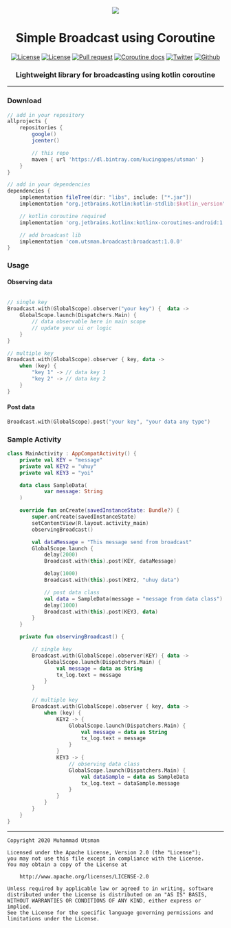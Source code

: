 <p align="center">
  <img src="https://images.unsplash.com/photo-1550935114-99de2f488f47?ixlib=rb-1.2.1&ixid=eyJhcHBfaWQiOjEyMDd9&auto=format&fit=crop&w=800&q=80"/>
</p>

<h1 align="center">Simple Broadcast using Coroutine</h1>
<p align="center">
  <a href="LICENSE"><img alt="License" src="https://img.shields.io/badge/License-Apache%202.0-blue.svg"></a>
  <a href="https://bintray.com/kucingapes/utsman/com.utsman.broadcast/_latestVersion"><img alt="License" src="https://api.bintray.com/packages/kucingapes/utsman/com.utsman.broadcast/images/download.svg"></a>
  <a href="https://github.com/utsmannn/coroutine-broadcast/pulls"><img alt="Pull request" src="https://img.shields.io/badge/PRs-welcome-brightgreen.svg?style=flat"></a>
  <a href="https://kotlinlang.org/docs/reference/coroutines-overview.html"><img alt="Coroutine docs" src="https://img.shields.io/badge/Kotlin-Coroutine-blue?logo=kotlin&style=flat"></a>
  <a href="https://twitter.com/utsmannn"><img alt="Twitter" src="https://img.shields.io/twitter/follow/utsmannn"></a>
  <a href="https://github.com/utsmannn"><img alt="Github" src="https://img.shields.io/github/followers/utsmannn?label=follow&style=social"></a>
  <h3 align="center">Lightweight library for broadcasting using kotlin coroutine</h3>
</p>

---

### Download
```groovy
// add in your repository
allprojects {
    repositories {
        google()
        jcenter()

        // this repo
        maven { url 'https://dl.bintray.com/kucingapes/utsman' }
    }
}

// add in your dependencies
dependencies {
    implementation fileTree(dir: "libs", include: ["*.jar"])
    implementation "org.jetbrains.kotlin:kotlin-stdlib:$kotlin_version"

    // kotlin coroutine required
    implementation 'org.jetbrains.kotlinx:kotlinx-coroutines-android:1.3.8'

    // add broadcast lib
    implementation 'com.utsman.broadcast:broadcast:1.0.0'
}
```

### Usage
#### Observing data
```kotlin

// single key
Broadcast.with(GlobalScope).observer("your key") {  data ->
    GlobalScope.launch(Dispatchers.Main) {
        // data observable here in main scope
        // update your ui or logic
    }
}

// multiple key
Broadcast.with(GlobalScope).observer { key, data ->
    when (key) {
        "key 1" -> // data key 1
        "key 2" -> // data key 2
    }
}
```

#### Post data
```kotlin
Broadcast.with(GlobalScope).post("your key", "your data any type")
````

### Sample Activity
```kotlin
class MainActivity : AppCompatActivity() {
    private val KEY = "message"
    private val KEY2 = "uhuy"
    private val KEY3 = "yoi"

    data class SampleData(
            var message: String
    )

    override fun onCreate(savedInstanceState: Bundle?) {
        super.onCreate(savedInstanceState)
        setContentView(R.layout.activity_main)
        observingBroadcast()

        val dataMessage = "This message send from broadcast"
        GlobalScope.launch {
            delay(2000)
            Broadcast.with(this).post(KEY, dataMessage)

            delay(1000)
            Broadcast.with(this).post(KEY2, "uhuy data")

            // post data class
            val data = SampleData(message = "message from data class")
            delay(1000)
            Broadcast.with(this).post(KEY3, data)
        }
    }

    private fun observingBroadcast() {

        // single key
        Broadcast.with(GlobalScope).observer(KEY) { data ->
            GlobalScope.launch(Dispatchers.Main) {
                val message = data as String
                tx_log.text = message
            }
        }

        // multiple key
        Broadcast.with(GlobalScope).observer { key, data ->
            when (key) {
                KEY2 -> {
                    GlobalScope.launch(Dispatchers.Main) {
                        val message = data as String
                        tx_log.text = message
                    }
                }
                KEY3 -> {
                    // observing data class
                    GlobalScope.launch(Dispatchers.Main) {
                        val dataSample = data as SampleData
                        tx_log.text = dataSample.message
                    }
                }
            }
        }
    }
}
```

---
```
Copyright 2020 Muhammad Utsman

Licensed under the Apache License, Version 2.0 (the "License");
you may not use this file except in compliance with the License.
You may obtain a copy of the License at

    http://www.apache.org/licenses/LICENSE-2.0

Unless required by applicable law or agreed to in writing, software
distributed under the License is distributed on an "AS IS" BASIS,
WITHOUT WARRANTIES OR CONDITIONS OF ANY KIND, either express or implied.
See the License for the specific language governing permissions and
limitations under the License.
```